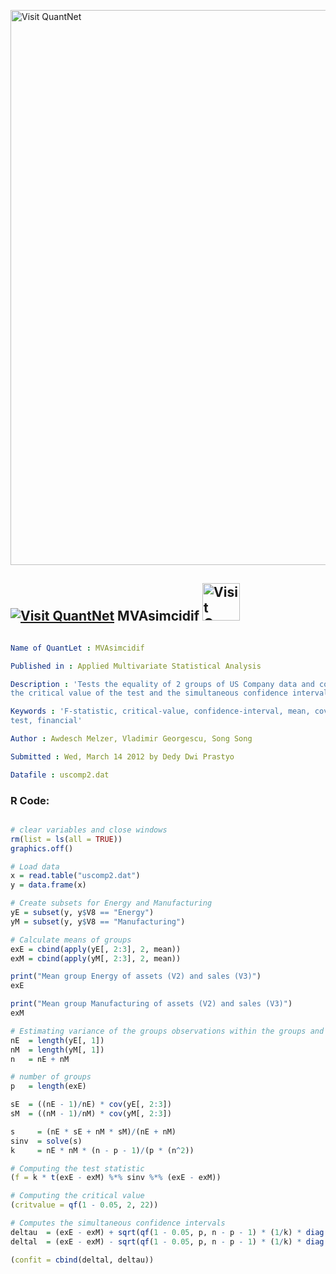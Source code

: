 
[<img src="https://github.com/QuantLet/Styleguide-and-FAQ/blob/master/pictures/banner.png" width="888" alt="Visit QuantNet">](http://quantlet.de/)

## [<img src="https://github.com/QuantLet/Styleguide-and-FAQ/blob/master/pictures/qloqo.png" alt="Visit QuantNet">](http://quantlet.de/) **MVAsimcidif** [<img src="https://github.com/QuantLet/Styleguide-and-FAQ/blob/master/pictures/QN2.png" width="60" alt="Visit QuantNet 2.0">](http://quantlet.de/)

```yaml

Name of QuantLet : MVAsimcidif

Published in : Applied Multivariate Statistical Analysis

Description : 'Tests the equality of 2 groups of US Company data and computes the F-statistic and
the critical value of the test and the simultaneous confidence intervals.'

Keywords : 'F-statistic, critical-value, confidence-interval, mean, covariance, hypothesis-testing,
test, financial'

Author : Awdesch Melzer, Vladimir Georgescu, Song Song

Submitted : Wed, March 14 2012 by Dedy Dwi Prastyo

Datafile : uscomp2.dat

```


### R Code:
```r

# clear variables and close windows
rm(list = ls(all = TRUE))
graphics.off()

# Load data
x = read.table("uscomp2.dat")
y = data.frame(x)

# Create subsets for Energy and Manufacturing
yE = subset(y, y$V8 == "Energy")
yM = subset(y, y$V8 == "Manufacturing")

# Calculate means of groups
exE = cbind(apply(yE[, 2:3], 2, mean))
exM = cbind(apply(yM[, 2:3], 2, mean))

print("Mean group Energy of assets (V2) and sales (V3)")
exE

print("Mean group Manufacturing of assets (V2) and sales (V3)")
exM

# Estimating variance of the groups observations within the groups and overall
nE  = length(yE[, 1])
nM  = length(yM[, 1])
n   = nE + nM

# number of groups
p   = length(exE)

sE  = ((nE - 1)/nE) * cov(yE[, 2:3])
sM  = ((nM - 1)/nM) * cov(yM[, 2:3])

s     = (nE * sE + nM * sM)/(nE + nM)
sinv  = solve(s)
k     = nE * nM * (n - p - 1)/(p * (n^2))

# Computing the test statistic
(f = k * t(exE - exM) %*% sinv %*% (exE - exM))

# Computing the critical value
(critvalue = qf(1 - 0.05, 2, 22))

# Computes the simultaneous confidence intervals
deltau  = (exE - exM) + sqrt(qf(1 - 0.05, p, n - p - 1) * (1/k) * diag(s))
deltal  = (exE - exM) - sqrt(qf(1 - 0.05, p, n - p - 1) * (1/k) * diag(s))

(confit = cbind(deltal, deltau)) 

```
